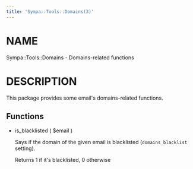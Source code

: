 ```yaml
---
title: 'Sympa::Tools::Domains(3)'
---
```


# NAME

Sympa::Tools::Domains - Domains-related functions

# DESCRIPTION

This package provides some email's domains-related functions.

## Functions

- is\_blacklisted ( $email )

    Says if the domain of the given email is blacklisted (`domains_blacklist`
    setting).

    Returns 1 if it's blacklisted, 0 otherwise
